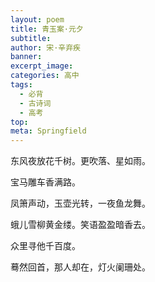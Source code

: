 ```yaml
---
layout: poem
title: 青玉案·元夕
subtitle: 
author: 宋·辛弃疾
banner: 
excerpt_image: 
categories: 高中
tags:
  - 必背
  - 古诗词
  - 高考
top: 
meta: Springfield
---
```




东风夜放花千树。更吹落、星如雨。

宝马雕车香满路。

凤箫声动，玉壶光转，一夜鱼龙舞。

蛾儿雪柳黄金缕。笑语盈盈暗香去。

众里寻他千百度。

蓦然回首，那人却在，灯火阑珊处。